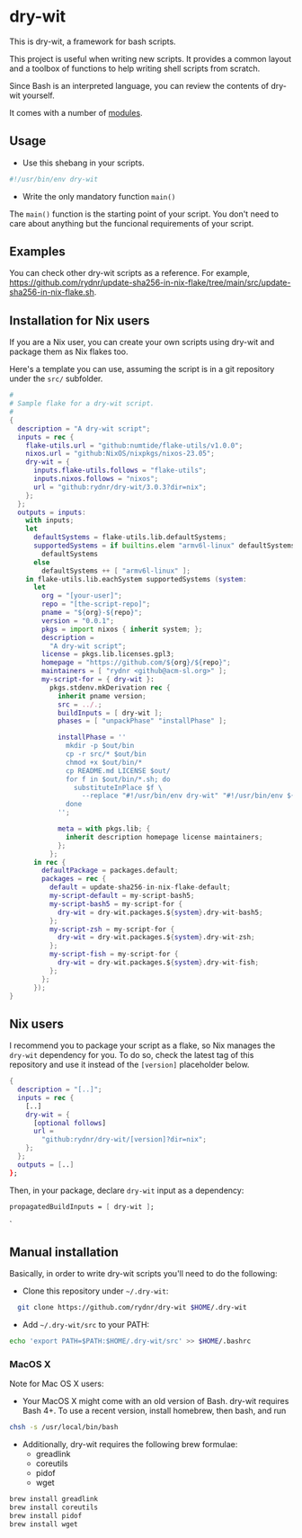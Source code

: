 # dry-wit

This is dry-wit, a framework for bash scripts.

This project is useful when writing new scripts. It provides a common
layout and a toolbox of functions to help writing shell scripts from
scratch.

Since Bash is an interpreted language, you can review the contents of
dry-wit yourself.

It comes with a number of [modules](https://github.com/rydnr/dry-wit/tree/main/src/modules "modules").

## Usage

- Use this shebang in your scripts.

``` sh
#!/usr/bin/env dry-wit
```

- Write the only mandatory function `main()`

The `main()` function is the starting point of your script. You don't need to care about anything but the funcional requirements of your script.

## Examples

You can check other dry-wit scripts as a reference. For example, <https://github.com/rydnr/update-sha256-in-nix-flake/tree/main/src/update-sha256-in-nix-flake.sh>.

## Installation for Nix users

If you are a Nix user, you can create your own scripts using dry-wit and package them as Nix flakes too.

Here's a template you can use, assuming the script is in a git repository under the `src/` subfolder.

``` nix
#
# Sample flake for a dry-wit script.
#
{
  description = "A dry-wit script";
  inputs = rec {
    flake-utils.url = "github:numtide/flake-utils/v1.0.0";
    nixos.url = "github:NixOS/nixpkgs/nixos-23.05";
    dry-wit = {
      inputs.flake-utils.follows = "flake-utils";
      inputs.nixos.follows = "nixos";
      url = "github:rydnr/dry-wit/3.0.3?dir=nix";
    };
  };
  outputs = inputs:
    with inputs;
    let
      defaultSystems = flake-utils.lib.defaultSystems;
      supportedSystems = if builtins.elem "armv6l-linux" defaultSystems then
        defaultSystems
      else
        defaultSystems ++ [ "armv6l-linux" ];
    in flake-utils.lib.eachSystem supportedSystems (system:
      let
        org = "[your-user]";
        repo = "[the-script-repo]";
        pname = "${org}-${repo}";
        version = "0.0.1";
        pkgs = import nixos { inherit system; };
        description =
          "A dry-wit script";
        license = pkgs.lib.licenses.gpl3;
        homepage = "https://github.com/${org}/${repo}";
        maintainers = [ "rydnr <github@acm-sl.org>" ];
        my-script-for = { dry-wit }:
          pkgs.stdenv.mkDerivation rec {
            inherit pname version;
            src = ../.;
            buildInputs = [ dry-wit ];
            phases = [ "unpackPhase" "installPhase" ];

            installPhase = ''
              mkdir -p $out/bin
              cp -r src/* $out/bin
              chmod +x $out/bin/*
              cp README.md LICENSE $out/
              for f in $out/bin/*.sh; do
                substituteInPlace $f \
                  --replace "#!/usr/bin/env dry-wit" "#!/usr/bin/env ${dry-wit}/dry-wit"
              done
            '';

            meta = with pkgs.lib; {
              inherit description homepage license maintainers;
            };
          };
      in rec {
        defaultPackage = packages.default;
        packages = rec {
          default = update-sha256-in-nix-flake-default;
          my-script-default = my-script-bash5;
          my-script-bash5 = my-script-for {
            dry-wit = dry-wit.packages.${system}.dry-wit-bash5;
          };
          my-script-zsh = my-script-for {
            dry-wit = dry-wit.packages.${system}.dry-wit-zsh;
          };
          my-script-fish = my-script-for {
            dry-wit = dry-wit.packages.${system}.dry-wit-fish;
          };
        };
      });
}
```

## Nix users

I recommend you to package your script as a flake, so Nix manages the `dry-wit` dependency for you.
To do so, check the latest tag of this repository and use it instead of the `[version]` placeholder below.

```nix
{
  description = "[..]";
  inputs = rec {
    [..]
    dry-wit = {
      [optional follows]
      url =
        "github:rydnr/dry-wit/[version]?dir=nix";
    };
  };
  outputs = [..]
};
```

Then, in your package, declare `dry-wit` input as a dependency:

``` nix
propagatedBuildInputs = [ dry-wit ];
```

`
## Manual installation

Basically, in order to write dry-wit scripts you'll need to do the following:

- Clone this repository under `~/.dry-wit`:

``` sh
  git clone https://github.com/rydnr/dry-wit $HOME/.dry-wit
```

- Add `~/.dry-wit/src` to your PATH:

``` sh
echo 'export PATH=$PATH:$HOME/.dry-wit/src' >> $HOME/.bashrc
```

### MacOS X

Note for Mac OS X users:

- Your MacOS X might come with an old version of Bash. dry-wit requires Bash 4+. To use a recent version, install homebrew, then bash, and run

``` sh
chsh -s /usr/local/bin/bash
```

- Additionally, dry-wit requires the following brew formulae:
  - greadlink
  - coreutils
  - pidof
  - wget

``` sh
brew install greadlink
brew install coreutils
brew install pidof
brew install wget
```

